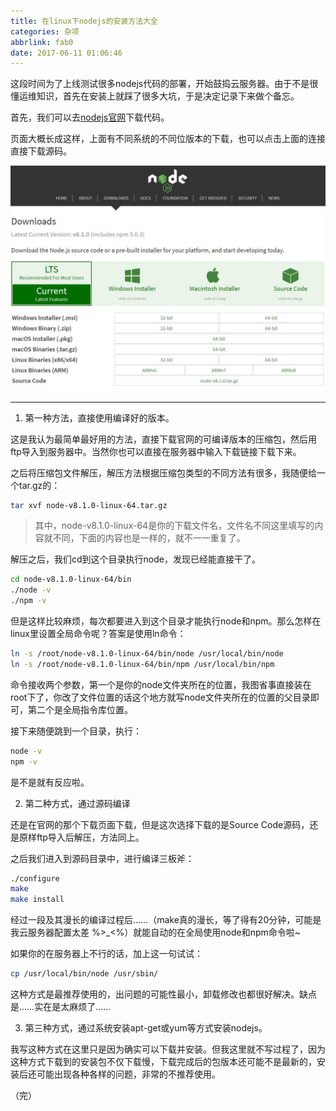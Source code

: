 ```yaml
---
title: 在linux下nodejs的安装方法大全
categories: 杂项
abbrlink: fab0
date: 2017-06-11 01:06:46
---
```


这段时间为了上线测试很多nodejs代码的部署，开始鼓捣云服务器。由于不是很懂运维知识，首先在安装上就踩了很多大坑，于是决定记录下来做个备忘。

<!-- more -->

首先，我们可以去[nodejs官网](https://nodejs.org/en/download/current/)下载代码。

页面大概长成这样，上面有不同系统的不同位版本的下载，也可以点击上面的连接直接下载源码。

![01.jpg](https://raw.githubusercontent.com/kelekexiao123/blog-storage/master/images/node-install-linux-01.jpg)

---

1. 第一种方法，直接使用编译好的版本。

这是我认为最简单最好用的方法，直接下载官网的可编译版本的压缩包，然后用ftp导入到服务器中。当然你也可以直接在服务器中输入下载链接下载下来。

之后将压缩包文件解压，解压方法根据压缩包类型的不同方法有很多，我随便给一个tar.gz的：

```bash
tar xvf node-v8.1.0-linux-64.tar.gz
```

>其中，node-v8.1.0-linux-64是你的下载文件名，文件名不同这里填写的内容就不同，下面的内容也是一样的，就不一一重复了。

解压之后，我们cd到这个目录执行node，发现已经能直接干了。

```bash
cd node-v8.1.0-linux-64/bin
./node -v
./npm -v
```

但是这样比较麻烦，每次都要进入到这个目录才能执行node和npm。那么怎样在linux里设置全局命令呢？答案是使用ln命令：

```bash
ln -s /root/node-v8.1.0-linux-64/bin/node /usr/local/bin/node
ln -s /root/node-v8.1.0-linux-64/bin/npm /usr/local/bin/npm
```

命令接收两个参数，第一个是你的node文件夹所在的位置，我图省事直接装在root下了，你改了文件位置的话这个地方就写node文件夹所在的位置的父目录即可，第二个是全局指令库位置。

接下来随便跳到一个目录，执行：

```bash
node -v
npm -v
```

是不是就有反应啦。

2. 第二种方式，通过源码编译

还是在官网的那个下载页面下载，但是这次选择下载的是Source Code源码，还是原样ftp导入后解压，方法同上。

之后我们进入到源码目录中，进行编译三板斧：

```bash
./configure
make
make install
```

经过一段及其漫长的编译过程后……（make真的漫长，等了得有20分钟，可能是我云服务器配置太差 %>_<%）就能自动的在全局使用node和npm命令啦~

如果你的在服务器上不行的话，加上这一句试试：

```bash
cp /usr/local/bin/node /usr/sbin/
```

这种方式是最推荐使用的，出问题的可能性最小，卸载修改也都很好解决。缺点是……实在是太麻烦了……

3. 第三种方式，通过系统安装apt-get或yum等方式安装nodejs。

我写这种方式在这里只是因为确实可以下载并安装。但我这里就不写过程了，因为这种方式下载到的安装包不仅下载慢，下载完成后的包版本还可能不是最新的，安装后还可能出现各种各样的问题，非常的不推荐使用。

（完）
